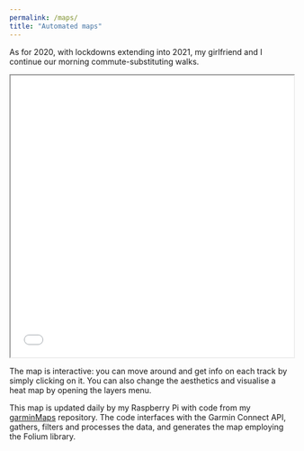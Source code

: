 ```yaml
---
permalink: /maps/
title: "Automated maps"
---
```


As for 2020, with lockdowns extending into 2021, my girlfriend and I continue
our morning commute-substituting walks.

<iframe title="Walking map" src="map_walking.html" height="500"
width="100%"></iframe>

The map is interactive: you can move around and get info on each track by
simply clicking on it. You can also change the aesthetics and visualise a heat
map by opening the layers menu.

This map is updated daily by my Raspberry Pi with code from my
[garminMaps](https://github.com/jcanton/garminMaps) repository.
The code interfaces with the Garmin Connect API, gathers, filters and processes
the data, and generates the map employing the Folium library.
